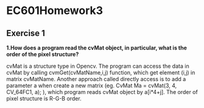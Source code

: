 # EC601Homework3
## Exercise 1
**1.How does a program read the cvMat object, in particular, what is the order of the pixel structure?**

cvMat is a structure type in Opencv. The program can access the data in cvMat by calling cvmGet(cvMatName,i,j) function, which get element (i,j) in matrix cvMatName. Another approach called directly access is to add a parameter a when create a new matrix (eg. CvMat Ma = cvMat(3, 4, CV_64FC1, a); ), which program reads cvMat object by a[i*4+j]. The order of pixel structure is R-G-B order.
